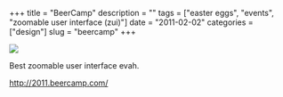+++
title = "BeerCamp"
description = ""
tags = ["easter eggs", "events", "zoomable user interface (zui)"]
date = "2011-02-02"
categories = ["design"]
slug = "beercamp"
+++


 

  <div id="screens-thumbs" class="clearfix">
    <div class="txt-center" id="design-submission"><a href="http://2011.beercamp.com/"><img id='bluga-thumbnail-2472' class='bluga-thumbnail large' src='//konigi.com/media/bluga/
wt4d49bd0d8f030_large.jpg'/></a></div>  
  </div>   
<p>Best zoomable user interface evah.</p>

<p><a href="http://2011.beercamp.com/">http://2011.beercamp.com/</a></p>




